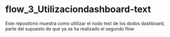 # flow_3_Utilizaciondashboard-text
Este repositorio muestra como ultilizar el nodo text de los dodos dashboard, parte del supuesto de que ya se ha realizado el segundo flow
